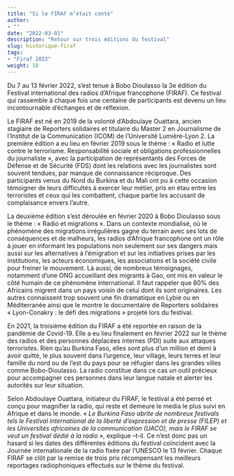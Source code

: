 ```yaml
---
title: "Si le FIRAF m’était conté"
author:
- ""
date: "2022-03-01"
description: "Retour sur trois éditions du festival"
slug: historique-firaf
tags:
- "Firaf 2022"
weight: 18
---
```


Du 7 au 13 février 2022, s’est tenue à Bobo Dioulasso la 3e édition du Festival international des radios d’Afrique francophone (FIRAF). Ce festival qui rassemble à chaque fois une centaine de participants est devenu un lieu incontournable d’échanges et de réflexion.

Le FIRAF est né en 2019 de la volonté d’Abdoulaye Ouattara, ancien stagiaire de Reporters solidaires et titulaire du Master 2 en Journalisme de l’Institut de la Communication (ICOM) de l’Université Lumière-Lyon 2. La première édition a eu lieu en février 2019 sous le thème : « Radio et lutte contre le terrorisme. Responsabilité sociale et obligations professionnelles du journaliste », avec la participation de représentants des Forces de Défense et de Sécurité (FDS) dont les relations avec les journalistes sont souvent tendues, par manque de connaissance réciproque. Des participants venus du Nord du Burkina et du Mali ont pu à cette occasion témoigner de leurs difficultés à exercer leur métier, pris en étau entre les terroristes et ceux qui les combattent, chaque partie les accusant de complaisance envers l’autre.

La deuxième édition s’est déroulée en février 2020 à Bobo Dioulasso sous le thème : « Radio et migrations ». Dans un contexte mondialisé, où le phénomène des migrations irrégulières gagne du terrain avec ses lots de conséquences et de malheurs, les radios d’Afrique francophone ont un rôle à jouer en informant les populations non seulement sur ses dangers mais aussi sur les alternatives à l’émigration et sur les initiatives prises par les institutions, les acteurs économiques, les associations et la société civile pour freiner le mouvement. Là aussi, de nombreux témoignages, notamment d’une ONG accueillant des migrants à Gao, ont mis en valeur le côté humain de ce phénomène international. Il faut rappeler que 80% des Africains migrent dans un pays voisin de celui dont ils sont originaires. Les autres connaissent trop souvent une fin dramatique en Lybie ou en Méditerranée ainsi que le montre le documentaire de Reporters solidaires « Lyon-Conakry : le défi des migrations » projeté lors du festival.

En 2021, la troisième édition du FIRAF a été reportée en raison de la pandémie de Covid-19. Elle a eu lieu finalement en février 2022 sur le thème des radios et des personnes déplacées internes (PDI) suite aux attaques terroristes. Rien qu’au Burkina Faso, elles sont plus d’un million et demi à avoir quitté, le plus souvent dans l’urgence, leur village, leurs terres et leur famille du nord ou de l’est du pays pour se réfugier dans les grandes villes comme Bobo-Dioulasso. La radio constitue dans ce cas un outil précieux pour accompagner ces personnes dans leur langue natale et alerter les autorités sur leur situation.

Selon Abdoulaye Ouattara, initiateur du FIRAF, le festival a été pensé et conçu pour magnifier la radio, qui reste et demeure le media le plus suivi en Afrique et dans le monde. *« Le Burkina Faso abrite de nombreux festivals tels le Festival international de la liberté d’expression et de presse (FILEP) et les Universités africaines de la communication (UACO), mais le FIRAF se veut un festival dédié à la radio »*, explique –t-il. Ce n’est donc pas un hasard si les dates des différentes éditions du festival coïncident avec la Journée internationale de la radio fixée par l’UNESCO le 13 février. Chaque FIRAF se clôt par la remise de trois prix récompensant les meilleurs reportages radiophoniques effectués sur le thème du festival.